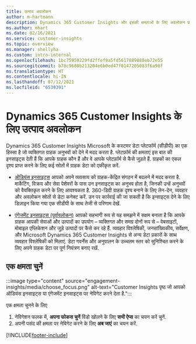 ```yaml
---
title: उत्पाद अवलोकन
author: m-hartmann
description: Dynamics 365 Customer Insights और इसकी क्षमताओं के लिए अवलोकन प्राप्त करें.
ms.author: mhart
ms.date: 02/16/2021
ms.service: customer-insights
ms.topic: overview
ms.manager: shellyha
ms.custom: intro-internal
ms.openlocfilehash: 1bc75959229fd2ffef9a5fd5617889888eb72e55
ms.sourcegitcommit: b78c9680b213204e6b0ed47f0147205083f6a98f
ms.translationtype: HT
ms.contentlocale: hi-IN
ms.lasthandoff: 07/12/2021
ms.locfileid: "6539391"
---
```

# <a name="product-overview-for-dynamics-365-customer-insights"></a>Dynamics 365 Customer Insights के लिए उत्पाद अवलोकन

Dynamics 365 Customer Insights Microsoft के कस्टमर डेटा प्लेटफॉर्म (सीडीपी) का एक हिस्सा है जो व्यक्तिगत ग्राहक अनुभवों को देने में मदद करता है. प्लेटफ़ॉर्म की क्षमताएं इस बात की इनसाइट्स देती हैं कि आपके ग्राहक कौन हैं और वे आपके प्लेटफ़ॉर्म से कैसे जुड़ते हैं. ग्राहकों का एकल दृश्य प्राप्त करने के लिए कई स्रोतों में ग्राहक डेटा को एकीकृत करें.


- [ऑडियंस इनसाइट्स](audience-insights/overview.md) आपको अपने व्यवसाय को ग्राहक-केंद्रित संगठन में बदलने में मदद करता है. मार्केटिंग, विक्रय और सेवा पेशेवरों के पास उन इनसाइट्स का अनुभव होता है, जिनकी उन्हें अनुभवों को वैयक्तिकृत करने के लिए आवश्यकता है. 360-डिग्री ग्राहक दृश्य बनाने के लिए लेन-देन, व्यवहार और अवलोकन स्रोतों से डेटा कनेक्ट करें. उन पर कार्रवाई की जा सकती है कि इन्साइट्स देने के लिए डिज़ाइन किया गया एक सीडीपी के साथ तेजी से परिणाम देखें. 

- [एंगेजमेंट इनसाइट्स (पूर्वावलोकन)](engagement-insights/index.yml) आपको सहभागी रूप से यह समझने में सक्षम बनाता है कि आपके ग्राहक आपकी सेवाओं और उत्पादों का उपयोग – व्यक्तिगत और समग्र दोनों रूप से – वेबसाइटों, मोबाइल एप्लिकेशन और जुड़े उत्पादों पर कैसे कर रहे हैं. व्यवहार विश्लेषिकी, जनसांख्यिकीय, सर्वेक्षण, और Microsoft Dynamics 365 Customer Insights से अन्य डेटा प्रकारों के साथ व्यवहार विश्लेषिकी को मिलाएं. डेटा गवर्नेंस और अनुपालन के उच्चतम स्तर को सुनिश्चित करने के लिए अपने ग्राहक डेटा पर पूर्ण नियंत्रण बनाए रखें.
 
## <a name="choose-a-capability"></a>एक क्षमता चुनें

:::image type="content" source="engagement-insights/media/choose_focus.png" alt-text="Customer Insights पृष्ठ जो आपको ऑडियंस इनसाइट्स या एंगेजमेंट इनसाइट्स पर नेविगेट करने देता है.":::

एक क्षमता चुनने के लिए

1. नेविगेशन फलक में, **अपना फोकस चुनें** विंडो खोलने के लिए **सभी ऐप्स** का चयन करें चुनें.
1. अपनी पसंद की क्षमता पर नेविगेट करने के लिए **अब जाएं** का चयन करें.


[!INCLUDE[footer-include](includes/footer-banner.md)]